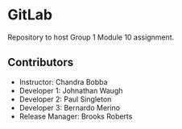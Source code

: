 # GitLab
Repository to host Group 1 Module 10 assignment.
## Contributors
- Instructor: Chandra Bobba
- Developer 1: Johnathan Waugh
- Developer 2: Paul Singleton
- Developer 3: Bernardo Merino
- Release Manager: Brooks Roberts
